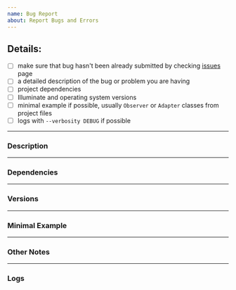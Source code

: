 ```yaml
---
name: Bug Report
about: Report Bugs and Errors
---
```


<!--
Thanks for submitting an issue!
Quick check-list while reporting bugs:
-->

## Details:

- [ ] make sure that bug hasn't been already submitted by checking [issues](https://github.com/nikolamilojica/illuminate/issues) page
- [ ] a detailed description of the bug or problem you are having
- [ ] project dependencies
- [ ] Illuminate and operating system versions
- [ ] minimal example if possible, usually `Observer` or `Adapter` classes from project files
- [ ] logs with `--verbosity DEBUG` if possible

___
### Description
<!--
Add your description here.
-->

___
### Dependencies
<!--
Add dependencies here. Please use some kind of code style
to separate dependencies from the rest of the text.
-->

___
### Versions
<!--
Add versions here. Please use some kind of code style
to separate versions from the rest of the text.
-->

___
### Minimal Example
<!--
Add minimal example here if possible. Remove if not.Please use some kind of
code style to separate minimal example from the rest of the text.
-->

___
### Other Notes
<!--
Add notes here. Remove if none.
-->

___
### Logs
<!--
Add logs here if possible. Remove if not. Please use some kind of code style
to separate logs from the rest of the text.
-->
